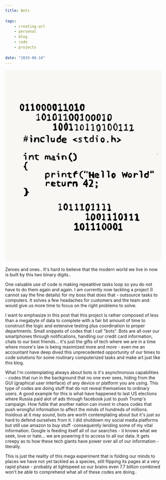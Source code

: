 ```yaml
---
title: Bots

tags:
    - creating-art 
    - personal
    - blog
    - code
    - projects

date: "2019-08-14"
---
```


![bots](bots.jpg)

Zeroes and ones.. It's hard to believe that the modern world we live in now is built by this two binary digits..

One valuable use of code is making repeatitive tasks loop so you do not have to do them again and again. I am currently now tackling a project (I cannot say the fine details) for my boss that does that - outsource tasks to computers. It solves a few headaches for customers and the team and would give us more time to focus on the right problems to solve.

I want to emphasize in this post that this project is rather composed of less than a megabyte of data to complete with a fair bit amount of time to construct the logic and extensive testing plus coordination to proper departments. Small snippets of codes that I call "bots". Bots are all over our smartphones through notifications, handling our credit card information, chats to our best friends... it's just the gifts of tech where we are in a time where moore's law is being maximized more and more - even me an accountant have deep dived this unprecedented opportunity of our times to code solutions for some routinary computerized tasks and make art just like this blog.

What I'm contemplating always about bots is it's asynchronous capabilities - codes that run in the background that no one ever sees, hiding from the GUI (graphical user interface) of any device or platform you are using. This type of codes are doing stuff that do not reveal themselves to ordinary users. A good example for this is what have happened to last US elections where Russia paid alot of ads through facebook just to push Trump's campaign. How futile that another nation can invest in chaos codes that push wrongful information to affect the minds of hundreds of millions. Insidous at it may sound, bots are worth contemplating about but it's just so hard to defend ourselves from it. I did shutdown my social media platforms but still use amazon to buy stuff -consequently lending some of my vital information. Google is feeding itself all of our searches - it knows what we seek, love or hate... we are powering it to access to all our data. It gets creepy as to how these tech giants have power over all of our information - literally.

This is just the reality of this mega experiment that is folding our minds to places we have not yet tackled as a species, still flipping its pages at a very rapid phase - probably at lightspeed so our brains even 7.7 billion combined won't be able to comprehend what all of these codes are doing.. 




